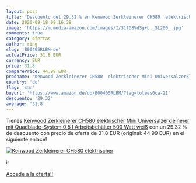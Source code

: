 ```yaml
---
layout: post
title: 'Descuento del 29.32 % en Kenwood Zerkleinerer CH580  elektrischer'
date: 2020-09-18 09:16:38
image: 'https://m.media-amazon.com/images/I/31tG8VdSg+L._SL200_.jpg'
comments: true
category: ofertas
author: ring
slug: 'B00405RLBM-de'
actualPrice: 31.8 EUR
currency: EUR
price: 31.8
comparePrice: 44.99 EUR
prodname: 'Kenwood Zerkleinerer CH580  elektrischer Mini Universalzerkleinerer mit Quadblade-System  0 5 l Arbeitsbehälter  500 Watt  weiß'
country: 'de'
flag: '🇩🇪'
buyurl: 'https://www.amazon.de/dp/B00405RLBM/?tag=tolees0ca-21'
descuento: '29.32'
average: '31.8'
---
```


Tienes [Kenwood Zerkleinerer CH580  elektrischer Mini Universalzerkleinerer mit Quadblade-System  0 5 l Arbeitsbehälter  500 Watt  weiß](https://www.amazon.de/dp/B00405RLBM/?tag=tolees0ca-21) con un 29.32 % de descuento con precio de oferta de 31.8 EUR (original: 44.99 EUR) en el siguiente enlace!

[![Kenwood Zerkleinerer CH580  elektrischer](https://m.media-amazon.com/images/I/31tG8VdSg+L._SL200_.jpg)](https://www.amazon.de/dp/B00405RLBM/?tag=tolees0ca-21)

ℹ️:


[Accede a la oferta!!](https://www.amazon.de/dp/B00405RLBM/?tag=tolees0ca-21)
